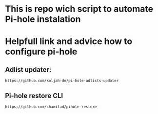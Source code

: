 # This is repo wich script to automate Pi-hole instalation

# Helpfull link and advice how to configure pi-hole
## Adlist updater:
    https://github.com/koljah-de/pi-hole-adlists-updater
## Pi-hole restore CLI
    https://github.com/chamilad/pihole-restore
